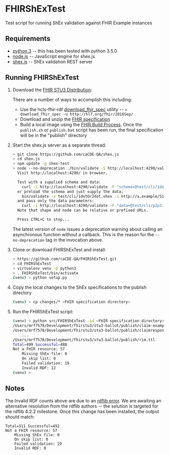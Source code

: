 # FHIRShExTest
Test script for running ShEx validation against FHIR Example instances

## Requirements

* [python 3](https://www.python.org/) -- this has been tested with python 3.5.0
* [node.js](https://nodejs.org) -- JavaScript engine for shex.js
* [shex.js](https://github.com/caCDE-QA/shex.js) -- ShEx validation REST server

## Running FHIRShExTest
    
1. Download the [FHIR STU3 Distribution](http://hl7.org/fhir/2016Sep/index.html):

    There are a number of ways to accomplish this including:

    * Use the hcls-fhir-rdf 
    [download_fhir_spec](https://github.com/w3c/hcls-fhir-rdf/blob/gh-pages/scripts/download_fhir_spec)
    utility -- `> download_fhir_spec -u http://hl7.org/fhir/2016Sep/`
    * Download and unzip the [FHIR specification](http://hl7.org/fhir/2016Sep/fhir-spec.zip)
    * Build a local image using the [FHIR Build Process](http://wiki.hl7.org/index.php?title=FHIR_Build_Process).  Once the `publish.sh` or `publish.bat`
    script has been run, the final specification will be in the "publish" directory
    

2. Start the shex.js server as a separate thread:
    ```bash
    > git clone https://github.com/caCDE-QA/shex.js
    > cd shex.js
    > npm update -g shex-test
    > node --no-deprecation ./bin/validate -S http://localhost:4290/validate --regex-module nfax-val-1err --duplicate-shape ignore
      Visit http://localhost:4290/ in browser.

      Test with a supplied schema and data:
        curl -i http://localhost:4290/validate -F "schema=@test/cli/1dotOr2dot.shex" -F "shape=http://a.example/S1" -F "data=@test/cli/p2p3.ttl" -F "node=x"
      or preload the schema and just supply the data:
        bin/validate -x test/cli/1dotOr2dot.shex -s http://a.example/S1 -S  http://localhost:4290/validate
      and pass only the data parameters:
        curl -i http://localhost:4290/validate -F "data=@test/cli/p2p3.ttl" -F "node=x"
      Note that shape and node can be relative or prefixed URLs.
    
      Press CTRL+C to stop...
    ```
    
    The latest version of `node` issues a deprecation warning about calling an asynchronous function without a callback.  This is the reason for the
    `--no-deprecation` tag in the invocation above.
    
    
3. Clone or download FHIRShExTest and install:
    ```bash
    > https://github.com/caCDE-QA/FHIRShExTest.git
    > cd FHIRShExTest
    > virtualenv venv -p python3
    > . FHIRShExTest/bin/activate
    (venv) > python setup.py
    ```
    

4. Copy the local changes to the ShEx specifications to the publish directory
    ```bash
    (venv) > cp changes/* <FHIR specification directory>
    ```
    
5. Run the FHIRShExTest script:
    ```bash
    (venv) > python src/FHIRShExTest -id <FHIR specification directory>  -od data --nosuccesslog
    /Users/mrf7578/Development/fhirstu3/stu3-ballot/publish/claim-example-vision-glasses.ttl	/Users/mrf7578/Development/fhirstu3/stu3-ballot/publish/claim.shex	MissingProperty	http://www.w3.org/1999/02/22-rdf-syntax-ns#type	JsonObj(property='http://www.w3.org/1999/02/22-rdf-syntax-ns#type', type='MissingProperty', valueExpr=JsonObj(type='NodeConstraint', values=['http://hl7.org/fhir/MedicationOrder']))
    /Users/mrf7578/Development/fhirstu3/stu3-ballot/publish/claimresponse-example.ttl	/Users/mrf7578/Development/fhirstu3/stu3-ballot/publish/claimresponse.shex	MissingProperty	http://www.w3.org/1999/02/22-rdf-syntax-ns#type	JsonObj(property='http://www.w3.org/1999/02/22-rdf-syntax-ns#type', type='MissingProperty', valueExpr=JsonObj(type='NodeConstraint', values=['http://hl7.org/fhir/Claim']))
        ...
    /Users/mrf7578/Development/fhirstu3/stu3-ballot/publish/rim.ttl		Not a FHIR resource instance
    Total=499 Successful=480
    Not a FHIR resource: 57
        Missing ShEx file: 0
        On skip list: 0
        Failed validation: 19
        Invalid RDF: 12
    (venv) >
    ```
    
## Notes
 
The Invalid RDF counts above are due to an [rdflib error](https://github.com/RDFLib/rdflib/issues/646).  We are awaiting an alternative resolution from the
rdflib authors -- the solution is targeted for the rdflib 4.2.2 milestone. Once this change has been installed, the output should match:
 
    Total=511 Successful=492
    Not a FHIR resource: 57
        Missing ShEx file: 0
        On skip list: 0
        Failed validation: 19
        Invalid RDF: 0

